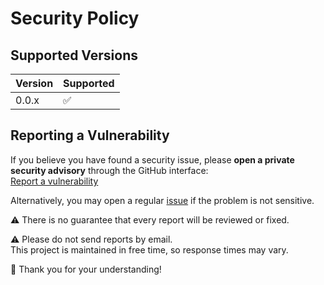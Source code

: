 # Security Policy

## Supported Versions

| Version | Supported          |
| ------- | ------------------ |
| 0.0.x   | :white_check_mark: |

## Reporting a Vulnerability

If you believe you have found a security issue, please **open a private security advisory** through the GitHub interface:  
[Report a vulnerability](../../security/advisories/new)

Alternatively, you may open a regular [issue](../../issues) if the problem is not sensitive.

⚠️ There is no guarantee that every report will be reviewed or fixed.

⚠️ Please do not send reports by email.  
This project is maintained in free time, so response times may vary. 

🙏 Thank you for your understanding!

